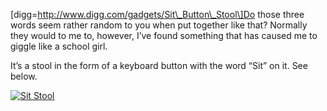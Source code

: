 \[digg=http://www.digg.com/gadgets/Sit\_Button\_Stool\]Do those three words seem rather random to you when put together like that? Normally they would to me to, however, I’ve found something that has caused me to giggle like a school girl.

It’s a stool in the form of a keyboard button with the word “Sit” on it. See below.

[![Sit Stool](https://i0.wp.com/alexseifert.wordpress.com/wp-content/uploads/2007/02/sitstool.jpg)](https://i0.wp.com/alexseifert.wordpress.com/wp-content/uploads/2007/02/sitstool.jpg "Sit Stool")
